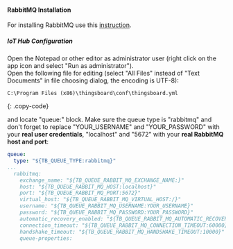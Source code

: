 #### RabbitMQ Installation

For installing RabbitMQ use this [instruction](https://www.rabbitmq.com/install-windows.html).

##### IoT Hub Configuration


Open the Notepad or other editor as administrator user (right click on the app icon and select "Run as administrator").  
Open the following file for editing (select "All Files" instead of "Text Documents" in file choosing dialog, the encoding is UTF-8):

```text 
C:\Program Files (x86)\thingsboard\conf\thingsboard.yml
``` 
{: .copy-code}

and locate "queue:" block. Make sure the queue type is "rabbitmq" and don't forget to replace "YOUR_USERNAME" and "YOUR_PASSWORD" with your **real user credentials**, "localhost" and "5672" with your **real RabbitMQ host and port**:

```yml
queue:
  type: "${TB_QUEUE_TYPE:rabbitmq}"
...
  rabbitmq:
    exchange_name: "${TB_QUEUE_RABBIT_MQ_EXCHANGE_NAME:}"
    host: "${TB_QUEUE_RABBIT_MQ_HOST:localhost}"
    port: "${TB_QUEUE_RABBIT_MQ_PORT:5672}"
    virtual_host: "${TB_QUEUE_RABBIT_MQ_VIRTUAL_HOST:/}"
    username: "${TB_QUEUE_RABBIT_MQ_USERNAME:YOUR_USERNAME}"
    password: "${TB_QUEUE_RABBIT_MQ_PASSWORD:YOUR_PASSWORD}"
    automatic_recovery_enabled: "${TB_QUEUE_RABBIT_MQ_AUTOMATIC_RECOVERY_ENABLED:false}"
    connection_timeout: "${TB_QUEUE_RABBIT_MQ_CONNECTION_TIMEOUT:60000}"
    handshake_timeout: "${TB_QUEUE_RABBIT_MQ_HANDSHAKE_TIMEOUT:10000}"
    queue-properties:
```
